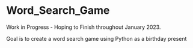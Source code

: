 # Word_Search_Game

Work in Progress - Hoping to Finish throughout January 2023.

Goal is to create a word search game using Python as a birthday present
